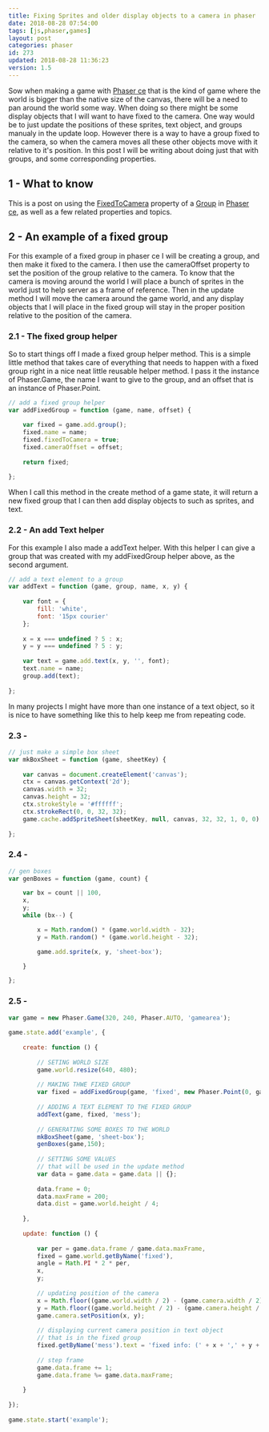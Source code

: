```yaml
---
title: Fixing Sprites and older display objects to a camera in phaser
date: 2018-08-28 07:54:00
tags: [js,phaser,games]
layout: post
categories: phaser
id: 273
updated: 2018-08-28 11:36:23
version: 1.5
---
```


Sow when making a game with [Phaser ce](https://photonstorm.github.io/phaser-ce/) that is the kind of game where the world is bigger than the native size of the canvas, there will be a need to pan around the world some way. When doing so there might be some display objects that I will want to have fixed to the camera. One way would be to just update the positions of these sprites, text object, and groups manualy in the update loop. However there is a way to have a group fixed to the camera, so when the camera moves all these other objects move with it relative to it's position. In this post I will be writing about doing just that with groups, and some corresponding properties.

<!-- more -->

## 1 - What to know

This is a post on using the [FixedToCamera](https://photonstorm.github.io/phaser-ce/Phaser.Group.html#fixedToCamera) property of a [Group](https://photonstorm.github.io/phaser-ce/Phaser.Group.html) in [Phaser ce](https://photonstorm.github.io/phaser-ce/), as well as a few related properties and topics. 

## 2 - An example of a fixed group

For this example of a fixed group in phaser ce I will be creating a group, and then make it fixed to the camera. I then use the cameraOffset property to set the position of the group relative to the camera. To know that the camera is moving around the world I will place a bunch of sprites in the world just to help server as a frame of reference. Then in the update method I will move the camera around the game world, and any display objects that I will place in the fixed group will stay in the proper position relative to the position of the camera.

### 2.1 - The fixed group helper

So to start things off I made a fixed group helper method. This is a simple little method that takes care of everything that needs to happen with a fixed group right in a nice neat little reusable helper method. I pass it the instance of Phaser.Game, the name I want to give to the group, and an offset that is an instance of Phaser.Point.

```js
// add a fixed group helper
var addFixedGroup = function (game, name, offset) {
 
    var fixed = game.add.group();
    fixed.name = name;
    fixed.fixedToCamera = true;
    fixed.cameraOffset = offset;
 
    return fixed;
 
};
```

When I call this method in the create method of a game state, it will return a new fixed group that I can then add display objects to such as sprites, and text.

### 2.2 - An add Text helper

For this example I also made a addText helper. With this helper I can give a group that was created with my addFixedGroup helper above, as the second argument.

```js
// add a text element to a group
var addText = function (game, group, name, x, y) {
 
    var font = {
        fill: 'white',
        font: '15px courier'
    };
 
    x = x === undefined ? 5 : x;
    y = y === undefined ? 5 : y;
 
    var text = game.add.text(x, y, '', font);
    text.name = name;
    group.add(text);
 
};
```

In many projects I might have more than one instance of a text object, so it is nice to have something like this to help keep me from repeating code.

### 2.3 - 

```js
// just make a simple box sheet
var mkBoxSheet = function (game, sheetKey) {
 
    var canvas = document.createElement('canvas');
    ctx = canvas.getContext('2d');
    canvas.width = 32;
    canvas.height = 32;
    ctx.strokeStyle = '#ffffff';
    ctx.strokeRect(0, 0, 32, 32);
    game.cache.addSpriteSheet(sheetKey, null, canvas, 32, 32, 1, 0, 0);
 
};
```

### 2.4 - 

```js
// gen boxes
var genBoxes = function (game, count) {

    var bx = count || 100,
    x,
    y;
    while (bx--) {

        x = Math.random() * (game.world.width - 32);
        y = Math.random() * (game.world.height - 32);

        game.add.sprite(x, y, 'sheet-box');

    }

};
```

### 2.5 - 

```js
var game = new Phaser.Game(320, 240, Phaser.AUTO, 'gamearea');
 
game.state.add('example', {
 
    create: function () {
 
        // SETING WORLD SIZE
        game.world.resize(640, 480);
 
        // MAKING THWE FIXED GROUP
        var fixed = addFixedGroup(game, 'fixed', new Phaser.Point(0, game.camera.height - 20));
 
        // ADDING A TEXT ELEMENT TO THE FIXED GROUP
        addText(game, fixed, 'mess');
 
        // GENERATING SOME BOXES TO THE WORLD
        mkBoxSheet(game, 'sheet-box');
        genBoxes(game,150);
 
        // SETTING SOME VALUES
        // that will be used in the update method
        var data = game.data = game.data || {};
 
        data.frame = 0;
        data.maxFrame = 200;
        data.dist = game.world.height / 4;
 
    },
 
    update: function () {
 
        var per = game.data.frame / game.data.maxFrame,
        fixed = game.world.getByName('fixed'),
        angle = Math.PI * 2 * per,
        x,
        y;
 
        // updating position of the camera
        x = Math.floor((game.world.width / 2) - (game.camera.width / 2) + Math.cos(angle) * game.data.dist);
        y = Math.floor((game.world.height / 2) - (game.camera.height / 2) + Math.sin(angle) * game.data.dist);
        game.camera.setPosition(x, y);
 
        // displaying current camera position in text object
        // that is in the fixed group
        fixed.getByName('mess').text = 'fixed info: (' + x + ',' + y + ') ';
 
        // step frame
        game.data.frame += 1;
        game.data.frame %= game.data.maxFrame;
 
    }
 
});
 
game.state.start('example');
```

